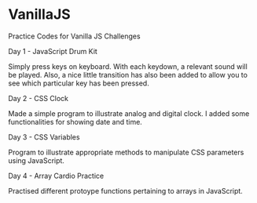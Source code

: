 # VanillaJS
Practice Codes for Vanilla JS Challenges 


Day 1 - JavaScript Drum Kit 

Simply press keys on keyboard. With each keydown, a relevant sound will be played. Also, a nice little transition has also been added to allow you to see which particular key has been pressed. 

Day 2 - CSS Clock 

Made a simple program to illustrate analog and digital clock. I added some functionalities for showing date and time. 

Day 3 - CSS Variables

Program to illustrate appropriate methods to manipulate CSS parameters using JavaScript. 

Day 4 - Array Cardio Practice 

Practised different protoype functions pertaining to arrays in JavaScript. 
